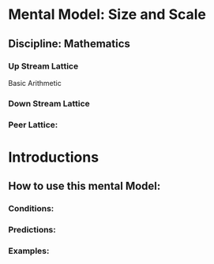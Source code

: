 # Mental Model: Size and Scale

## Discipline: Mathematics

### Up Stream Lattice

Basic Arithmetic

### Down Stream Lattice

### Peer Lattice:

# Introductions

## How to use this mental Model:



### Conditions:

### Predictions:

### Examples:



